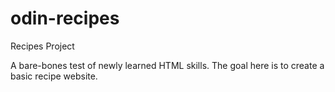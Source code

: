 # odin-recipes
Recipes Project

A bare-bones test of newly learned HTML skills. The goal here is to create
a basic recipe website. 